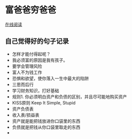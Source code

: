 # 富爸爸穷爸爸

[在线阅读](https://fliphtml5.com/wwcby/dcdq/%E5%AF%8C%E7%88%B8%E7%88%B8%E7%A9%B7%E7%88%B8%E7%88%B8/ )

## 自己觉得好的句子记录

- 怎样才能付得起呢？
- 我必须富的原因是我有孩子。
- 要学会管理风险
- 富人不为钱工作
- 恐惧和欲望，使你落入一生中最大的陷阱
- 三思而后行
- 学习财务知识，打好基础
- 规则1. 你必须明白资产和负债的区别，并且尽可能地购买资产
- KISS原则 Keep It Simple, Stupid
- 资产负债表
- 收入表/损益表
- 资产就是能把钱放进你口袋里的东西
- 负债就是把钱从你口袋里取走的东西
- 
